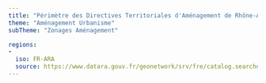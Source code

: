 ```yaml
---
title: "Périmètre des Directives Territoriales d'Aménagement de Rhône-Alpes"
theme: "Aménagement Urbanisme"
subTheme: "Zonages Aménagement"

regions:
-
  iso: FR-ARA
  source: https://www.datara.gouv.fr/geonetwork/srv/fre/catalog.search#/search?resultType=details&sortBy=relevance&from=1&to=20&fast=index&_content_type=json&any=P%C3%A9rim%C3%A8tre%20des%20Directives%20Territoriales%20d'Am%C3%A9nagement%20de%20Rh%C3%B4ne-Alpes
---
```


